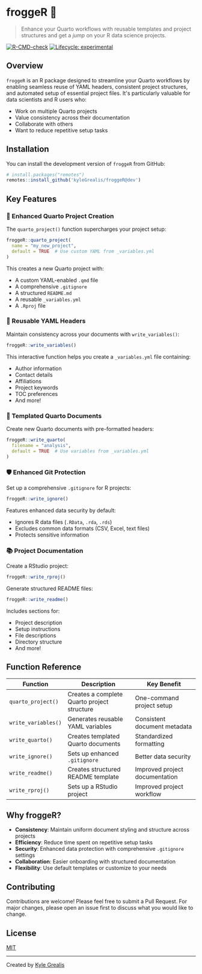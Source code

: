 
# froggeR 🐸

> Enhance your Quarto workflows with reusable templates and project structures and get a *jump* on your R data science projects.


[![R-CMD-check](https://img.shields.io/badge/R--CMD--check-passing-brightgreen)](https://github.com/kyleGrealis/froggeR)
[![Lifecycle: experimental](https://img.shields.io/badge/lifecycle-experimental-orange.svg)](https://lifecycle.r-lib.org/articles/stages.html#experimental)

## Overview

`froggeR` is an R package designed to streamline your Quarto workflows by enabling seamless reuse of YAML headers, consistent project structures, and automated setup of essential project files. It's particularly valuable for data scientists and R users who:

- Work on multiple Quarto projects
- Value consistency across their documentation
- Collaborate with others
- Want to reduce repetitive setup tasks

## Installation

You can install the development version of `froggeR` from GitHub:

```r
# install.packages("remotes")
remotes::install_github('kyleGrealis/froggeR@dev')
```

## Key Features

### 🎯 Enhanced Quarto Project Creation

The `quarto_project()` function supercharges your project setup:

```r
froggeR::quarto_project(
  name = "my_new_project",
  default = TRUE  # Use custom YAML from _variables.yml
)
```

This creates a new Quarto project with:
- A custom YAML-enabled `.qmd` file
- A comprehensive `.gitignore`
- A structured `README.md`
- A reusable `_variables.yml`
- A `.Rproj` file

### 🔄 Reusable YAML Headers

Maintain consistency across your documents with `write_variables()`:

```r
froggeR::write_variables()
```

This interactive function helps you create a `_variables.yml` file containing:
- Author information
- Contact details
- Affiliations
- Project keywords
- TOC preferences
- And more!

### 📝 Templated Quarto Documents

Create new Quarto documents with pre-formatted headers:

```r
froggeR::write_quarto(
  filename = "analysis",
  default = TRUE  # Use variables from _variables.yml
)
```

### 🛡️ Enhanced Git Protection

Set up a comprehensive `.gitignore` for R projects:

```r
froggeR::write_ignore()
```

Features enhanced data security by default:
- Ignores R data files (`.RData`, `.rda`, `.rds`)
- Excludes common data formats (CSV, Excel, text files)
- Protects sensitive information

### 📚 Project Documentation

Create a RStudio project:

```r
froggeR::write_rproj()
```

Generate structured README files:

```r
froggeR::write_readme()
```

Includes sections for:
- Project description
- Setup instructions
- File descriptions
- Directory structure
- And more!

## Function Reference

| Function | Description | Key Benefit |
|----------|-------------|-------------|
| `quarto_project()` | Creates a complete Quarto project structure | One-command project setup |
| `write_variables()` | Generates reusable YAML variables | Consistent document metadata |
| `write_quarto()` | Creates templated Quarto documents | Standardized formatting |
| `write_ignore()` | Sets up enhanced `.gitignore` | Better data security |
| `write_readme()` | Creates structured README template | Improved project documentation |
| `write_rproj()` | Sets up a RStudio project | Improved project workflow |

## Why froggeR?

- **Consistency**: Maintain uniform document styling and structure across projects
- **Efficiency**: Reduce time spent on repetitive setup tasks
- **Security**: Enhanced data protection with comprehensive `.gitignore` settings
- **Collaboration**: Easier onboarding with structured documentation
- **Flexibility**: Use default templates or customize to your needs

## Contributing

Contributions are welcome! Please feel free to submit a Pull Request. For major changes, please open an issue first to discuss what you would like to change.

## License

[MIT](https://choosealicense.com/licenses/mit/)

---
Created by [Kyle Grealis](https://github.com/kyleGrealis)